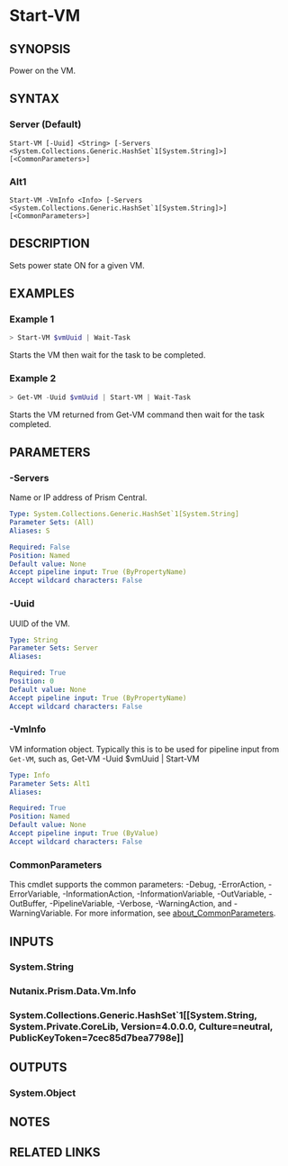 ﻿---
external help file: Nutanix.Prism.PS.Cmds.dll-Help.xml
Module Name: Nutanix.Prism.PS.Cmds
online version:
schema: 2.0.0
---

# Start-VM

## SYNOPSIS
Power on the VM.

## SYNTAX

### Server (Default)
```
Start-VM [-Uuid] <String> [-Servers <System.Collections.Generic.HashSet`1[System.String]>] [<CommonParameters>]
```

### Alt1
```
Start-VM -VmInfo <Info> [-Servers <System.Collections.Generic.HashSet`1[System.String]>] [<CommonParameters>]
```

## DESCRIPTION
Sets power state ON for a given VM.

## EXAMPLES

### Example 1
```powershell
> Start-VM $vmUuid | Wait-Task
```

Starts the VM then wait for the task to be completed.

### Example 2
```powershell
> Get-VM -Uuid $vmUuid | Start-VM | Wait-Task
```

Starts the VM returned from Get-VM command then wait for the task completed.

## PARAMETERS

### -Servers
Name or IP address of Prism Central.

```yaml
Type: System.Collections.Generic.HashSet`1[System.String]
Parameter Sets: (All)
Aliases: S

Required: False
Position: Named
Default value: None
Accept pipeline input: True (ByPropertyName)
Accept wildcard characters: False
```

### -Uuid
UUID of the VM.

```yaml
Type: String
Parameter Sets: Server
Aliases:

Required: True
Position: 0
Default value: None
Accept pipeline input: True (ByPropertyName)
Accept wildcard characters: False
```

### -VmInfo
VM information object. Typically this is to be used for pipeline input from `Get-VM`, such as, Get-VM -Uuid $vmUuid | Start-VM

```yaml
Type: Info
Parameter Sets: Alt1
Aliases:

Required: True
Position: Named
Default value: None
Accept pipeline input: True (ByValue)
Accept wildcard characters: False
```

### CommonParameters
This cmdlet supports the common parameters: -Debug, -ErrorAction, -ErrorVariable, -InformationAction, -InformationVariable, -OutVariable, -OutBuffer, -PipelineVariable, -Verbose, -WarningAction, and -WarningVariable. For more information, see [about_CommonParameters](http://go.microsoft.com/fwlink/?LinkID=113216).

## INPUTS

### System.String
### Nutanix.Prism.Data.Vm.Info
### System.Collections.Generic.HashSet`1[[System.String, System.Private.CoreLib, Version=4.0.0.0, Culture=neutral, PublicKeyToken=7cec85d7bea7798e]]
## OUTPUTS

### System.Object
## NOTES

## RELATED LINKS
